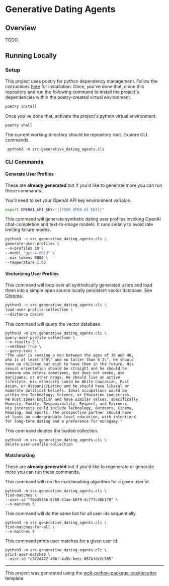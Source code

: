# Generative Dating Agents

## Overview

TODO

## Running Locally

### Setup

This project uses poetry for python dependency management.
Follow the instructions [here](https://python-poetry.org/docs/#installing-with-the-official-installer)
for installation. Once, you've done that, clone this repository and run the following
command to install the project's dependencies within the poetry-created
virtual environment.

```sh
poetry install
```

Once you've done that, activate the
project's python virtual environment.

```sh
poetry shell
```

The current working directory should be repository root.
Explore CLI commands.

```shell
 python3 -m src.generative_dating_agents.cli
```

### CLI Commands

#### Generate User Profiles

These are **already generated** but if you'd
like to generate more you can run these commands.

You'll need to set your OpenAI API key environment variable.

```sh
export OPENAI_API_KEY="{{YOUR OPEN AI KEY}}"
```

This command will generate synthetic dating
user profiles invoking OpenAI chat-completion
and text-to-image models.
It runs serially to avoid rate limiting failure modes.

```sh
python3 -m src.generative_dating_agents.cli \
generate-user-profiles \
--n-profiles 10 \
--model "gpt-4-0613" \
--max-tokens 5000 \
--temperature 1.05
```

#### Vectorizing User Profiles

This command will loop over all synthetically generated users
and load them into a simple open source
locally persistent vector database.
See [Chroma](https://docs.trychroma.com/usage-guide).

```sh
python3 -m src.generative_dating_agents.cli \
load-user-profile-collection \
--distance cosine
```

This command will query the vector database.

```shell
python3 -m src.generative_dating_agents.cli \
query-user-profile-collection \
--n-results 5 \
--verbose True \
--query-text \
"The user is seeking a man between the ages of 30 and 40,
who is at least 5'8\" and no taller than 6'3\". He should
have no children but wish to have them in the future. His
sexual orientation should be straight and he should be
someone who drinks sometimes, but does not smoke, use
marijuana, or other drugs. He should live an active
lifestyle. His ethnicity could be White Caucasian, East
Asian, or Hispanic/Latino and he should have liberal or
moderate political beliefs. Ideal occupations would be
within the Technology, Science, or Education industries.
He must speak English and have similar values, specifically
Honesty, Family, Responsibility, Respect, and Fairness.
His interests could include Technology, Outdoors, Cinema,
Reading, and Sports. The prospective partner should have
at least an undergraduate level education, with intentions
for long-term dating and a preference for monogamy."
```

This command deletes the loaded collection.

```shell
python3 -m src.generative_dating_agents.cli \
delete-user-profile-collection
```

#### Matchmaking

These are **already generated** but if you'd
like to regenerate or generate more you can run these commands.

This command will run the matchmaking
algorithm for a given user id.

```shell
python3 -m src.generative_dating_agents.cli \
find-matches \
--user-id "f0e35556-8760-41ae-b0f9-4c777c48b170" \
--n-matches 5
```

This command will do the same but for all user ids sequentially.

```shell
python3 -m src.generative_dating_agents.cli \
find-matches-for-all \
--n-matches 5
```

This command prints user matches for a given user id.

```shell
python3 -m src.generative_dating_agents.cli \
print-user-matches \
--user-id "c372d472-406f-4a9b-beec-067bfde2c505"
```

---

This project was generated using the [wolt-python-package-cookiecutter](https://github.com/woltapp/wolt-python-package-cookiecutter) template.
